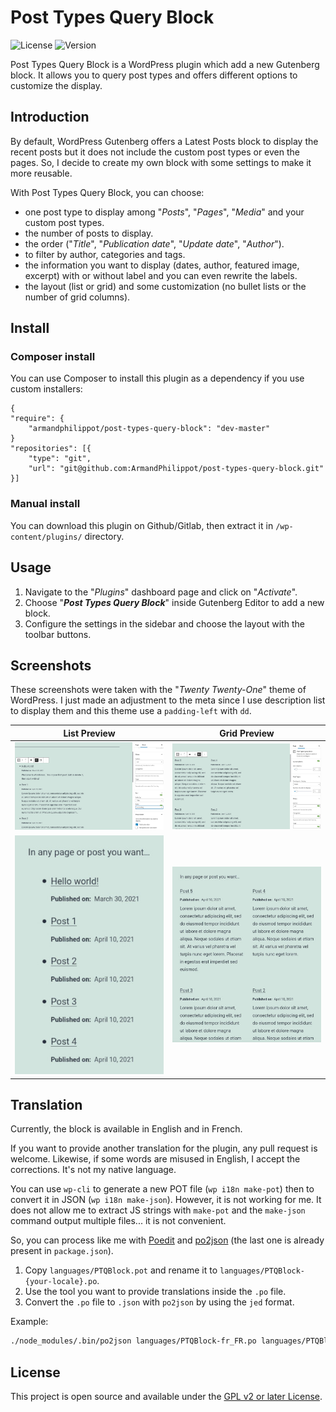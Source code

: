# Post Types Query Block

![License](https://img.shields.io/github/license/ArmandPhilippot/post-types-query-block?color=blue&colorA=4c4f56&label=License&style=flat-square) ![Version](https://img.shields.io/github/package-json/v/ArmandPhilippot/post-types-query-block?color=blue&colorA=4c4f56&label=Version&style=flat-square)

Post Types Query Block is a WordPress plugin which add a new Gutenberg block. It allows you to query post types and offers different options to customize the display.

## Introduction

By default, WordPress Gutenberg offers a Latest Posts block to display the recent posts but it does not include the custom post types or even the pages. So, I decide to create my own block with some settings to make it more reusable.

With Post Types Query Block, you can choose:

-   one post type to display among "_Posts_", "_Pages_", "_Media_" and your custom post types.
-   the number of posts to display.
-   the order ("_Title_", "_Publication date_", "_Update date_", "_Author_").
-   to filter by author, categories and tags.
-   the information you want to display (dates, author, featured image, excerpt) with or without label and you can even rewrite the labels.
-   the layout (list or grid) and some customization (no bullet lists or the number of grid columns).

## Install

### Composer install

You can use Composer to install this plugin as a dependency if you use custom installers:

```
{
"require": {
    "armandphilippot/post-types-query-block": "dev-master"
}
"repositories": [{
    "type": "git",
    "url": "git@github.com:ArmandPhilippot/post-types-query-block.git"
}]
```

### Manual install

You can download this plugin on Github/Gitlab, then extract it in `/wp-content/plugins/` directory.

## Usage

1. Navigate to the "_Plugins_" dashboard page and click on "_Activate_".
2. Choose "_**Post Types Query Block**_" inside Gutenberg Editor to add a new block.
3. Configure the settings in the sidebar and choose the layout with the toolbar buttons.

## Screenshots

These screenshots were taken with the "_Twenty Twenty-One_" theme of WordPress. I just made an adjustment to the meta since I use description list to display them and this theme use a `padding-left` with `dd`.

| List Preview                                                          | Grid Preview                                                          |
| --------------------------------------------------------------------- | --------------------------------------------------------------------- |
| ![Admin List Preview](./src/images/ptqblock-admin-list-preview.jpg)   | ![Admin Grid Preview](./src/images/ptqblock-admin-grid-preview.jpg)   |
| ![Public List Preview](./src/images/ptqblock-public-list-preview.jpg) | ![Public Grid Preview](./src/images/ptqblock-public-grid-preview.jpg) |

## Translation

Currently, the block is available in English and in French.

If you want to provide another translation for the plugin, any pull request is welcome. Likewise, if some words are misused in English, I accept the corrections. It's not my native language.

You can use `wp-cli` to generate a new POT file (`wp i18n make-pot`) then to convert it in JSON (`wp i18n make-json`). However, it is not working for me. It does not allow me to extract JS strings with `make-pot` and the `make-json` command output multiple files... it is not convenient.

So, you can process like me with [Poedit](https://poedit.net/) and [po2json](https://github.com/mikeedwards/po2json) (the last one is already present in `package.json`).

1. Copy `languages/PTQBlock.pot` and rename it to `languages/PTQBlock-{your-locale}.po`.
2. Use the tool you want to provide translations inside the `.po` file.
3. Convert the `.po` file to `.json` with `po2json` by using the `jed` format.

Example:

```bash
./node_modules/.bin/po2json languages/PTQBlock-fr_FR.po languages/PTQBlock-fr_FR-ptqblock-i18n.json -f jed
```

## License

This project is open source and available under the [GPL v2 or later License](https://github.com/ArmandPhilippot/post-types-query-block/blob/master/LICENSE).

